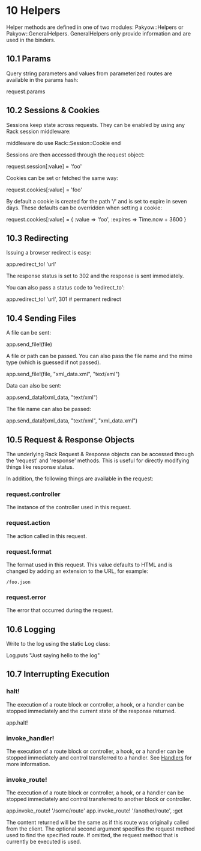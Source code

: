 <h1 id="section_10">10 Helpers</h1>

Helper methods are defined in one of two modules: Pakyow::Helpers or Pakyow::GeneralHelpers. GeneralHelpers only provide information and are used in the binders.

<h2 id="section_10.1">10.1 Params</h2>

Query string parameters and values from parameterized routes are available in the params hash:

<div class="code ruby">
request.params
</div>

<h2 id="section_10.2">10.2 Sessions &amp; Cookies</h2>

Sessions keep state across requests. They can be enabled by using any Rack session middleware:

<div class="code ruby">
middleware do
  use Rack::Session::Cookie
end
</div>

Sessions are then accessed through the request object:

<div class="code ruby">
request.session[:value] = 'foo'
</div>

Cookies can be set or fetched the same way:

<div class="code ruby">
request.cookies[:value] = 'foo'
</div>

By default a cookie is created for the path '/' and is set to expire in seven days. These defaults can be overridden when setting a cookie:

<div class="code ruby">
request.cookies[:value] = { 
  :value => 'foo',
  :expires => Time.now + 3600
}
</div>

<h2 id="section_10.3">10.3 Redirecting</h2>

Issuing a browser redirect is easy:

<div class="code ruby">
app.redirect_to! 'url'
</div>

The response status is set to 302 and the response is sent immediately.

You can also pass a status code to 'redirect_to':

<div class="code ruby">
app.redirect_to! 'url', 301  # permanent redirect
</div>

<h2 id="section_10.4">10.4 Sending Files</h2>

A file can be sent:

<div class="code ruby">
app.send_file!(file)
</div>

A file or path can be passed. You can also pass the file name
and the mime type (which is guessed if not passed).

<div class="code ruby">
app.send_file!(file, "xml_data.xml", "text/xml")
</div>

Data can also be sent:

<div class="code ruby">
app.send_data!(xml_data, "text/xml")
</div>

The file name can also be passed:

<div class="code ruby">
app.send_data!(xml_data, "text/xml", "xml_data.xml")
</div>

<h2 id="section_10.5">10.5 Request &amp; Response Objects</h2>

The underlying Rack Request & Response objects can be accessed through the 'request' and 'response' methods. This is useful for directly modifying things like response status.

In addition, the following things are available in the request:

### request.controller
The instance of the controller used in this request.

### request.action
The action called in this request.

### request.format
The format used in this request. This value defaults to HTML and is changed by adding an extension to the URL, for example:

    /foo.json

### request.error
The error that occurred during the request.

<h2 id="section_10.6">10.6 Logging</h2>

Write to the log using the static Log class:

<div class="code ruby">
Log.puts "Just saying hello to the log"
</div>

<h2 id="section_10.7">10.7 Interrupting Execution</h2>

### halt!
The execution of a route block or controller, a hook, or a handler can be stopped immediately and the current state of the response returned.

<div class="code ruby">
app.halt!
</div>

### invoke_handler!
The execution of a route block or controller, a hook, or a handler can be stopped immediately and control
transferred to a handler. See [Handlers](#section_6) for more information.

### invoke_route!
The execution of a route block or controller, a hook, or a handler can be stopped immediately and control
transferred to another block or controller.

<div class="code ruby">
app.invoke_route! '/some/route'
app.invoke_route! '/another/route', :get
</div>

The content returned will be the same as if this route was originally called from the client.
The optional second argument specifies the request method used to find the specified route.
If omitted, the request method that is currently be executed is used.
